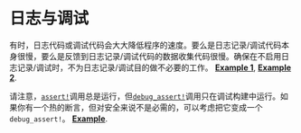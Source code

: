 # 日志与调试

有时，日志代码或调试代码会大大降低程序的速度。要么是日志记录/调试代码本身很慢，要么是反馈到日志记录/调试代码的数据收集代码很慢。确保在不启用日志记录/调试时，不为日志记录/调试目的做不必要的工作。
[**Example 1**](https://github.com/rust-lang/rust/pull/50246/commits/2e4f66a86f7baa5644d18bb2adc07a8cd1c7409d),
[**Example 2**](https://github.com/rust-lang/rust/pull/75133/commits/eeb4b83289e09956e0dda174047729ca87c709fe).

请注意，[`assert!`]调用总是运行，但[`debug_assert!`]调用只在调试构建中运行。如果你有一个热的断言，但对安全来说不是必需的，可以考虑把它变成一个`debug_assert!`。
[**Example**](https://github.com/rust-lang/rust/pull/58210/commits/f7ed6e18160bc8fccf27a73c05f3935c9e8f672e).

[`assert!`]: https://doc.rust-lang.org/std/macro.assert.html
[`debug_assert!`]: https://doc.rust-lang.org/std/macro.debug_assert.html
